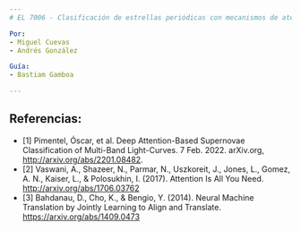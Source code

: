 ```yaml
---
# EL 7006 - Clasificación de estrellas periódicas con mecanismos de atención

Por:
- Miguel Cuevas
- Andrés González

Guía:
- Bastiam Gamboa

---
```


## Referencias:
- [1] Pimentel, Óscar, et al. Deep Attention-Based Supernovae Classification of Multi-Band
Light-Curves. 7 Feb. 2022. arXiv.org, http://arxiv.org/abs/2201.08482.
- [2] Vaswani, A., Shazeer, N., Parmar, N., Uszkoreit, J., Jones, L., Gomez, A. N., Kaiser, L., &
Polosukhin, I. (2017). Attention Is All You Need. http://arxiv.org/abs/1706.03762
- [3] Bahdanau, D., Cho, K., & Bengio, Y. (2014). Neural Machine Translation by Jointly Learning
to Align and Translate. https://arxiv.org/abs/1409.0473
